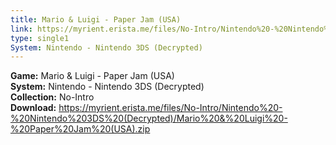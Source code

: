 ```yaml
---
title: Mario & Luigi - Paper Jam (USA)
link: https://myrient.erista.me/files/No-Intro/Nintendo%20-%20Nintendo%203DS%20(Decrypted)/Mario%20&%20Luigi%20-%20Paper%20Jam%20(USA).zip
type: single1
System: Nintendo - Nintendo 3DS (Decrypted)
---
```

<b>Game:</b> Mario & Luigi - Paper Jam (USA)<br>
<b>System:</b> Nintendo - Nintendo 3DS (Decrypted)<br>
<b>Collection:</b> No-Intro<br>
<b>Download:</b> https://myrient.erista.me/files/No-Intro/Nintendo%20-%20Nintendo%203DS%20(Decrypted)/Mario%20&%20Luigi%20-%20Paper%20Jam%20(USA).zip